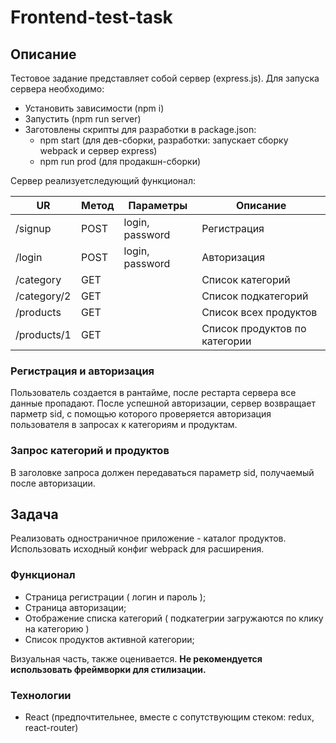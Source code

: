 # Frontend-test-task
## Описание
Тестовое задание представляет собой сервер (express.js).
Для запуска сервера необходимо:
- Установить зависимости (npm i)
- Запустить (npm run server)
- Заготовлены скрипты для разработки в package.json:
  - npm start (для дев-сборки, разработки: запускает сборку webpack и сервер express)
  - npm run prod (для продакшн-сборки)

Сервер реализуетследующий функционал:

| UR            | Метод | Параметры       | Описание                      |
|---------------|-------|-----------------|-------------------------------|
| /signup       | POST  | login, password | Регистрация                   |
| /login        | POST  | login, password | Авторизация                   |
| /category     | GET   |                 | Список категорий              |
| /category/2   | GET   |                 | Список подкатегорий           |
| /products     | GET   |                 | Список всех продуктов         |
| /products/1   | GET   |                 | Список продуктов по категории |


### Регистрация и авторизация
Пользователь создается в рантайме, после рестарта сервера все данные пропадают.
После успешной авторизации, сервер возвращает парметр sid, с помощью которого проверяется авторизация 
пользователя в запросах к категориям и продуктам.

### Запрос категорий и продуктов
В заголовке запроса должен передаваться параметр sid, получаемый после авторизации.

## Задача
Реализовать одностраничное приложение - каталог продуктов.
Использовать исходный конфиг webpack для расширения.

### Функционал
- Страница регистрации ( логин и пароль );
- Страница авторизации;
- Отображение списка категорий ( подкатегрии загружаются по клику на категорию )
- Список продуктов активной категории;

Визуальная часть, также оценивается.
**Не рекомендуется использовать фреймворки для стилизации.**

### Технологии
- React (предпочтительнее, вместе с сопутствующим стеком: redux, react-router)

